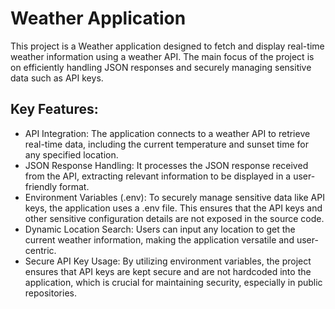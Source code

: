 # Weather Application

This project is a Weather application designed to fetch and display real-time weather information using a weather API. The main focus of the project is on efficiently handling JSON responses and securely managing sensitive data such as API keys.

## Key Features:

-   API Integration: The application connects to a weather API to retrieve real-time data, including the current temperature and sunset time for any specified location.
-   JSON Response Handling: It processes the JSON response received from the API, extracting relevant information to be displayed in a user-friendly format.
-   Environment Variables (.env): To securely manage sensitive data like API keys, the application uses a .env file. This ensures that the API keys and other sensitive configuration details are not exposed in the source code.
-   Dynamic Location Search: Users can input any location to get the current weather information, making the application versatile and user-centric.
-   Secure API Key Usage: By utilizing environment variables, the project ensures that API keys are kept secure and are not hardcoded into the application, which is crucial for maintaining security, especially in public repositories.
